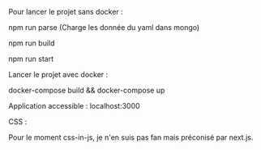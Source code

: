 Pour lancer le projet sans docker :

npm run parse  (Charge les donnée du yaml dans mongo)

npm run build 

npm run start


Lancer le projet avec docker :

docker-compose build && docker-compose up

Application accessible : localhost:3000

CSS :

Pour le moment css-in-js, je n'en suis pas fan mais préconisé par next.js.



